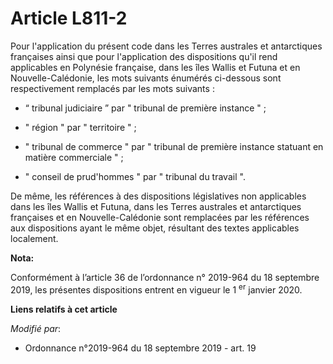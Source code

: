 # Article L811-2

Pour l'application du présent code dans les Terres australes et antarctiques françaises ainsi que pour l'application des
dispositions qu'il rend applicables en Polynésie française, dans les îles Wallis et Futuna et en Nouvelle-Calédonie, les mots
suivants énumérés ci-dessous sont respectivement remplacés par les mots suivants :

- “ tribunal judiciaire ” par " tribunal de première instance " ;

- " région " par " territoire " ;

- " tribunal de commerce " par " tribunal de première instance statuant en matière commerciale " ;

- " conseil de prud'hommes " par " tribunal du travail ".

De même, les références à des dispositions législatives non applicables dans les îles Wallis et Futuna, dans les Terres
australes et antarctiques françaises et en Nouvelle-Calédonie sont remplacées par les références aux dispositions ayant le
même objet, résultant des textes applicables localement.

**Nota:**

Conformément à l’article 36 de l’ordonnance n° 2019-964 du 18 septembre 2019, les présentes dispositions entrent en vigueur
le 1
  <sup>er</sup> janvier 2020.

**Liens relatifs à cet article**

_Modifié par_:

  - Ordonnance n°2019-964 du 18 septembre 2019 - art. 19
